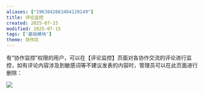 ```yaml
---
aliases: ["1963842663404120149"]
title: 评论监控
created: 2025-07-15
modified: 2025-07-15
tags: ['基础模块']
theme: 协作区
---
```


有“协作监控”权限的用户，可以在【评论监控】页面对各协作交流的评论进行监控，如有评论内容涉及到敏感词等不建议发表的内容时，管理员可以在此页面进行删除：

![](bb315a454b769172ca1ff5b34cf09d07.jpg)